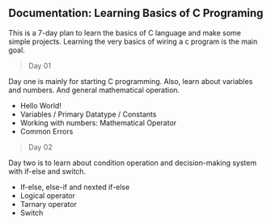 ## Documentation: Learning Basics of C Programing

<!-- short description -->

This is a 7-day plan to learn the basics of C language and make some simple projects. Learning the very basics of wiring a c program is the main goal.

<!-- plan structure -->

> Day 01

Day one is mainly for starting C programming. Also, learn about variables and numbers. And general mathematical operation.

- Hello World!
- Variables / Primary Datatype / Constants
- Working with numbers: Mathematical Operator
- Common Errors

> Day 02

Day two is to learn about condition operation and decision-making system with if-else and switch.

- If-else, else-if and nexted if-else
- Logical operator
- Tarnary operator
- Switch
